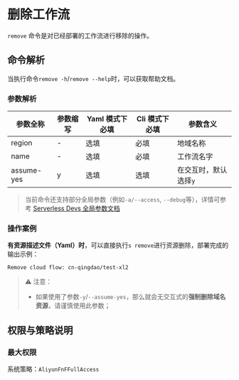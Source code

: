 # 删除工作流

`remove` 命令是对已经部署的工作流进行移除的操作。

## 命令解析

当执行命令`remove -h`/`remove --help`时，可以获取帮助文档。

### 参数解析

| 参数全称   | 参数缩写 | Yaml 模式下必填 | Cli 模式下必填 | 参数含义                                                                                       |
| ---------- | -------- | --------------- | -------------- | ---------------------------------------------------------------------------------------------- |
| region     | -        | 选填            | 必填           | 地域名称 |
| name       | -        | 选填            | 必填           | 工作流名字                                                                                     |
| assume-yes | y        | 选填            | 选填           | 在交互时，默认选择`y`                                                                          |

> 当前命令还支持部分全局参数（例如`-a/--access`, `--debug`等），详情可参考 [Serverless Devs 全局参数文档](../../builtin/index.md)

### 操作案例

**有资源描述文件（Yaml）时**，可以直接执行`s remove`进行资源删除，部署完成的输出示例：

```text
Remove cloud flow: cn-qingdao/test-xl2
```

> ⚠️ 注意：
>
> - 如果使用了参数`-y`/`--assume-yes`，那么就会无交互式的**强制删除域名资源**，请谨慎使用此参数；

## 权限与策略说明

### 最大权限

系统策略：`AliyunFnFFullAccess`
